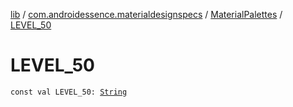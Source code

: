 [lib](../../index.md) / [com.androidessence.materialdesignspecs](../index.md) / [MaterialPalettes](index.md) / [LEVEL_50](./-l-e-v-e-l_50.md)

# LEVEL_50

`const val LEVEL_50: `[`String`](https://kotlinlang.org/api/latest/jvm/stdlib/kotlin/-string/index.html)